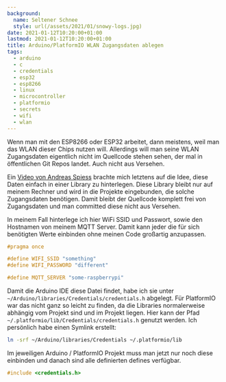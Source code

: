```yaml
---
background:
  name: Seltener Schnee
  style: url(/assets/2021/01/snowy-logs.jpg)
date: 2021-01-12T10:20:00+01:00
lastmod: 2021-01-12T10:20:00+01:00
title: Arduino/PlatformIO WLAN Zugangsdaten ablegen
tags:
  - arduino
  - c
  - credentials
  - esp32
  - esp8266
  - linux
  - microcontroller
  - platformio
  - secrets
  - wifi
  - wlan
---
```

Wenn man mit den ESP8266 oder ESP32 arbeitet, dann meistens, weil man das WLAN dieser Chips nutzen will.
Allerdings will man seine WLAN Zugangsdaten eigentlich nicht im Quellcode stehen sehen, der mal in öffentlichen Git Repos landet.
Auch nicht aus Versehen.

<!--more-->

Ein [Video von Andreas Spiess](https://www.youtube.com/watch?v=1pwqS_NUG7Q) brachte mich letztens auf die Idee, diese Daten einfach in einer Library zu hinterlegen.
Diese Library bleibt nur auf meinem Rechner und wird in die Projekte eingebunden, die solche Zugangsdaten benötigen. Damit bleibt der Quellcode komplett frei von Zugangsdaten und man committed diese nicht aus Versehen.

In meinem Fall hinterlege ich hier WiFi SSID und Passwort, sowie den Hostnamen von meinem MQTT Server.
Damit kann jeder die für sich benötigten Werte einbinden ohne meinen Code großartig anzupassen.

```h
#pragma once

#define WIFI_SSID "something"
#define WIFI_PASSWORD "different"

#define MQTT_SERVER "some-raspberrypi"
```

Damit die Arduino IDE diese Datei findet, habe ich sie unter `~/Arduino/libraries/Credentials/credentials.h` abgelegt.
Für PlatformIO war das nicht ganz so leicht zu finden, da die Libraries normalerweise abhängig vom Projekt sind und im Projekt liegen.
Hier kann der Pfad `~/.platformio/lib/Credentials/credentials.h` genutzt werden.
Ich persönlich habe einen Symlink erstellt:

```sh
ln -srf ~/Arduino/libraries/Credentials ~/.platformio/lib
```

Im jeweiligen Arduino / PlatformIO Projekt muss man jetzt nur noch diese einbinden und danach sind alle definierten defines verfügbar.

```c
#include <credentials.h>
```
